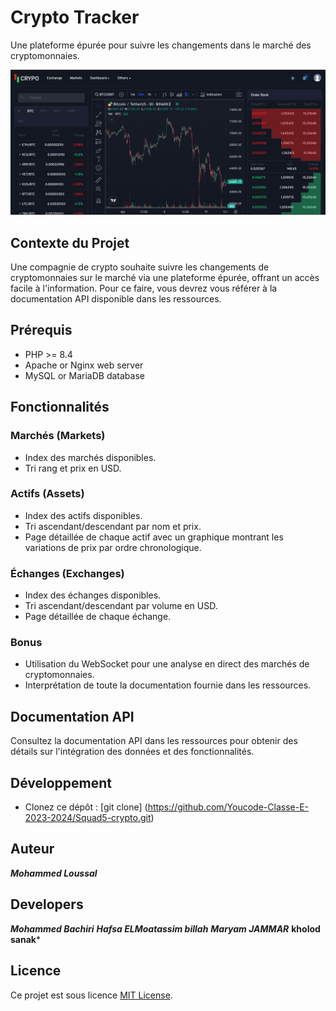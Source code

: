 # Crypto Tracker

Une plateforme épurée pour suivre les changements dans le marché des cryptomonnaies.

![Crypto Tracker Logo](res/frontPage.png)

## Contexte du Projet

Une compagnie de crypto souhaite suivre les changements de cryptomonnaies sur le marché via une plateforme épurée, offrant un accès facile à l'information. Pour ce faire, vous devrez vous référer à la documentation API disponible dans les ressources.

## Prérequis

- PHP >= 8.4
- Apache or Nginx web server
- MySQL or MariaDB database

## Fonctionnalités

### Marchés (Markets)

- Index des marchés disponibles.
- Tri rang et prix en USD.

### Actifs (Assets)

- Index des actifs disponibles.
- Tri ascendant/descendant par nom et prix.
- Page détaillée de chaque actif avec un graphique montrant les variations de prix par ordre chronologique.

### Échanges (Exchanges)

- Index des échanges disponibles.
- Tri ascendant/descendant par volume en USD.
- Page détaillée de chaque échange.

### Bonus

- Utilisation du WebSocket pour une analyse en direct des marchés de cryptomonnaies.
- Interprétation de toute la documentation fournie dans les ressources.

## Documentation API

Consultez la documentation API dans les ressources pour obtenir des détails sur l'intégration des données et des fonctionnalités.

## Développement

- Clonez ce dépôt :
    [git clone] (https://github.com/Youcode-Classe-E-2023-2024/Squad5-crypto.git)
## Auteur

***Mohammed Loussal***

## Developers
***Mohammed Bachiri***
***Hafsa ELMoatassim billah***
***Maryam JAMMAR***
**kholod sanak***

## Licence

Ce projet est sous licence [MIT License](LICENSE).
